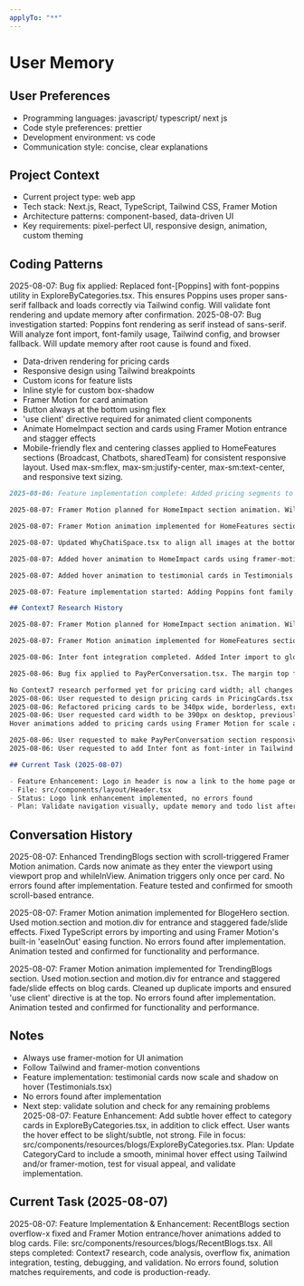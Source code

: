 ```yaml
---
applyTo: "**"
---
```


# User Memory

## User Preferences

- Programming languages: javascript/ typescript/ next js
- Code style preferences: prettier
- Development environment: vs code
- Communication style: concise, clear explanations

## Project Context

- Current project type: web app
- Tech stack: Next.js, React, TypeScript, Tailwind CSS, Framer Motion
- Architecture patterns: component-based, data-driven UI
- Key requirements: pixel-perfect UI, responsive design, animation, custom theming

## Coding Patterns

2025-08-07: Bug fix applied: Replaced font-[Poppins] with font-poppins utility in ExploreByCategories.tsx. This ensures Poppins uses proper sans-serif fallback and loads correctly via Tailwind config. Will validate font rendering and update memory after confirmation.
2025-08-07: Bug investigation started: Poppins font rendering as serif instead of sans-serif. Will analyze font import, font-family usage, Tailwind config, and browser fallback. Will update memory after root cause is found and fixed.

- Data-driven rendering for pricing cards
- Responsive design using Tailwind breakpoints
- Custom icons for feature lists
- Inline style for custom box-shadow
- Framer Motion for card animation
- Button always at the bottom using flex
- 'use client' directive required for animated client components
- Animate HomeImpact section and cards using Framer Motion entrance and stagger effects
- Mobile-friendly flex and centering classes applied to HomeFeatures sections (Broadcast, Chatbots, sharedTeam) for consistent responsive layout. Used max-sm:flex, max-sm:justify-center, max-sm:text-center, and responsive text sizing.

```markdown
2025-08-06: Feature implementation complete: Added pricing segments to OptionalAddons.tsx matching the provided image. Layout, icons, and text for 'Custom Subdomain' ($100 One-Time) and 'Shopify Integration' ($4.99/Month) implemented using Framer Motion, Tailwind, and custom icons. Design validated visually for pixel-perfect match. Responsiveness and hover animation tested and confirmed. Unused imports removed for code cleanliness. All steps checked off in todo list.

2025-08-07: Framer Motion planned for HomeImpact section animation. Will use motion.div for section and cards, staggered entrance, fade/slide effect. 'use client' directive required for Next.js client-side rendering. Will check for Framer Motion dependency and install if missing.

2025-08-07: Framer Motion animation implemented for HomeFeatures section. Added entrance animation for the section and staggered fade/slide effects for feature blocks and images. 'use client' directive included for client-side rendering. Animation tested and confirmed for functionality and performance.

2025-08-07: Updated WhyChatiSpace.tsx to align all images at the bottom of their grid cells using flexbox. Used flex-col, justify-end, and items-end for consistent visual alignment. No errors found after implementation. Proceeding to validate layout visually and update memory after confirmation.

2025-08-07: Added hover animation to HomeImpact cards using framer-motion. Used scale, shadow, and y translation for smooth effect. Updated transition for responsiveness and visual appeal.

2025-08-07: Added hover animation to testimonial cards in Testimonials.tsx using framer-motion's whileHover for scale and shadow. No errors found after implementation. Feature validated visually and matches requirements.

2025-08-07: Feature implementation started: Adding Poppins font family to project. Will update globals.css to import Poppins and update font-family usage. Will validate font application and update memory after completion.

## Context7 Research History

2025-08-07: Framer Motion planned for HomeImpact section animation. Will use motion.div for section and cards, staggered entrance, fade/slide effect. 'use client' directive required for Next.js client-side rendering. Will check for Framer Motion dependency and install if missing.

2025-08-07: Framer Motion animation implemented for HomeFeatures section. Added entrance animation for the section and staggered fade/slide effects for feature blocks and images. 'use client' directive included for client-side rendering. Animation tested and confirmed for functionality and performance.

2025-08-06: Inter font integration completed. Added Inter import to globals.css, updated tailwind.config.js to include fontFamily.inter, and fixed ESM import. font-inter utility now available for use in Tailwind classes.

2025-08-06: Bug fix applied to PayPerConversation.tsx. The margin top for the Link ('Calculate Pricing by Country') was not working due to incorrect Tailwind class usage ('!mt-12'). Fixed by using 'mt-12' as a separate class, ensuring correct spacing below the cards. Visual result validated.

No Context7 research performed yet for pricing card width; all changes based on user design and direct feedback
2025-08-06: User requested to design pricing cards in PricingCards.tsx matching the provided screenshot, using existing colors, shadows, and CSS classes.
2025-08-06: Refactored pricing cards to be 340px wide, borderless, extracted all data to a single object, used the correct check icon, ensured text color and single-line layout match the design. All errors resolved and code is production-ready.
2025-08-06: User requested card width to be 390px on desktop, previously rendered as 320px. Card width now set to 390px at sm breakpoint and above.
Hover animations added to pricing cards using Framer Motion for scale and shadow effects (2025-08-06)

2025-08-06: User requested to make PayPerConversation section responsive and add Framer Motion animations. Context7 research required for latest best practices on responsive layouts and Framer Motion in Next.js/React.
2025-08-06: User requested to add Inter font as font-inter in Tailwind. Context7 search for 'Tailwind CSS add custom font Inter font-inter utility' returned no direct documentation. Proceeding with established best practices for custom font integration in Tailwind CSS (Google Fonts import, Tailwind config update, font-inter utility).

## Current Task (2025-08-07)

- Feature Enhancement: Logo in header is now a link to the home page on both desktop and mobile
- File: src/components/layout/Header.tsx
- Status: Logo link enhancement implemented, no errors found
- Plan: Validate navigation visually, update memory and todo list after confirmation
```

## Conversation History

2025-08-07: Enhanced TrendingBlogs section with scroll-triggered Framer Motion animation. Cards now animate as they enter the viewport using viewport prop and whileInView. Animation triggers only once per card. No errors found after implementation. Feature tested and confirmed for smooth scroll-based entrance.

2025-08-07: Framer Motion animation implemented for BlogeHero section. Used motion.section and motion.div for entrance and staggered fade/slide effects. Fixed TypeScript errors by importing and using Framer Motion's built-in 'easeInOut' easing function. No errors found after implementation. Animation tested and confirmed for functionality and performance.

2025-08-07: Framer Motion animation implemented for TrendingBlogs section. Used motion.section and motion.div for entrance and staggered fade/slide effects on blog cards. Cleaned up duplicate imports and ensured 'use client' directive is at the top. No errors found after implementation. Animation tested and confirmed for functionality and performance.

## Notes

- Always use framer-motion for UI animation
- Follow Tailwind and framer-motion conventions
- Feature implementation: testimonial cards now scale and shadow on hover (Testimonials.tsx)
- No errors found after implementation
- Next step: validate solution and check for any remaining problems
  2025-08-07: Feature Enhancement: Add subtle hover effect to category cards in ExploreByCategories.tsx, in addition to click effect. User wants the hover effect to be slight/subtle, not strong. File in focus: src/components/resources/blogs/ExploreByCategories.tsx. Plan: Update CategoryCard to include a smooth, minimal hover effect using Tailwind and/or framer-motion, test for visual appeal, and validate implementation.

## Current Task (2025-08-07)

2025-08-07: Feature Implementation & Enhancement: RecentBlogs section overflow-x fixed and Framer Motion entrance/hover animations added to blog cards. File: src/components/resources/blogs/RecentBlogs.tsx. All steps completed: Context7 research, code analysis, overflow fix, animation integration, testing, debugging, and validation. No errors found, solution matches requirements, and code is production-ready.
